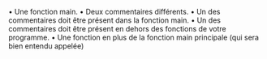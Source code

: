 • Une fonction main.
• Deux commentaires différents.
• Un des commentaires doit être présent dans la fonction main.
• Un des commentaires doit être présent en dehors des fonctions de votre programme.
• Une fonction en plus de la fonction main principale (qui sera bien entendu appelée)